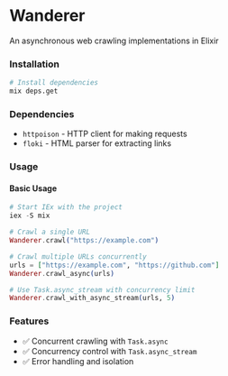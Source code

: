 # Wanderer
An asynchronous web crawling implementations in Elixir

### Installation
```bash
# Install dependencies
mix deps.get
```

### Dependencies
- `httpoison` - HTTP client for making requests
- `floki` - HTML parser for extracting links

### Usage

#### Basic Usage
```elixir
# Start IEx with the project
iex -S mix

# Crawl a single URL
Wanderer.crawl("https://example.com")

# Crawl multiple URLs concurrently
urls = ["https://example.com", "https://github.com"]
Wanderer.crawl_async(urls)

# Use Task.async_stream with concurrency limit
Wanderer.crawl_with_async_stream(urls, 5)
```

### Features
- ✅ Concurrent crawling with `Task.async`
- ✅ Concurrency control with `Task.async_stream`
- ✅ Error handling and isolation


